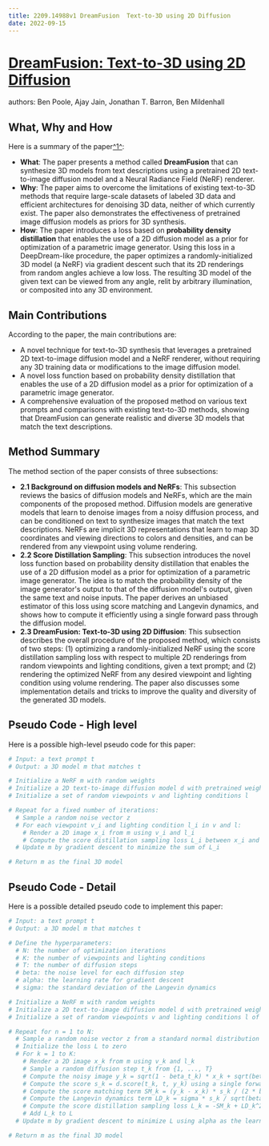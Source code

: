 ```yaml
---
title: 2209.14988v1 DreamFusion  Text-to-3D using 2D Diffusion
date: 2022-09-15
---
```


# [DreamFusion: Text-to-3D using 2D Diffusion](http://arxiv.org/abs/2209.14988v1)

authors: Ben Poole, Ajay Jain, Jonathan T. Barron, Ben Mildenhall


## What, Why and How

[1]: https://arxiv.org/abs/2209.14988 "[2209.14988] DreamFusion: Text-to-3D using 2D Diffusion - arXiv.org"
[2]: https://ar5iv.labs.arxiv.org/html/2209.14988 "[2209.14988] DreamFusion: Text-to-3D using 2D Diffusion - ar5iv"
[3]: https://arxiv.org/pdf/2209.14988v1.pdf "arXiv.org e-Print archive"

Here is a summary of the paper[^1^][1]:

- **What**: The paper presents a method called **DreamFusion** that can synthesize 3D models from text descriptions using a pretrained 2D text-to-image diffusion model and a Neural Radiance Field (NeRF) renderer.
- **Why**: The paper aims to overcome the limitations of existing text-to-3D methods that require large-scale datasets of labeled 3D data and efficient architectures for denoising 3D data, neither of which currently exist. The paper also demonstrates the effectiveness of pretrained image diffusion models as priors for 3D synthesis.
- **How**: The paper introduces a loss based on **probability density distillation** that enables the use of a 2D diffusion model as a prior for optimization of a parametric image generator. Using this loss in a DeepDream-like procedure, the paper optimizes a randomly-initialized 3D model (a NeRF) via gradient descent such that its 2D renderings from random angles achieve a low loss. The resulting 3D model of the given text can be viewed from any angle, relit by arbitrary illumination, or composited into any 3D environment.

## Main Contributions

According to the paper, the main contributions are:

- A novel technique for text-to-3D synthesis that leverages a pretrained 2D text-to-image diffusion model and a NeRF renderer, without requiring any 3D training data or modifications to the image diffusion model.
- A novel loss function based on probability density distillation that enables the use of a 2D diffusion model as a prior for optimization of a parametric image generator.
- A comprehensive evaluation of the proposed method on various text prompts and comparisons with existing text-to-3D methods, showing that DreamFusion can generate realistic and diverse 3D models that match the text descriptions.

## Method Summary

The method section of the paper consists of three subsections:

- **2.1 Background on diffusion models and NeRFs**: This subsection reviews the basics of diffusion models and NeRFs, which are the main components of the proposed method. Diffusion models are generative models that learn to denoise images from a noisy diffusion process, and can be conditioned on text to synthesize images that match the text descriptions. NeRFs are implicit 3D representations that learn to map 3D coordinates and viewing directions to colors and densities, and can be rendered from any viewpoint using volume rendering.
- **2.2 Score Distillation Sampling**: This subsection introduces the novel loss function based on probability density distillation that enables the use of a 2D diffusion model as a prior for optimization of a parametric image generator. The idea is to match the probability density of the image generator's output to that of the diffusion model's output, given the same text and noise inputs. The paper derives an unbiased estimator of this loss using score matching and Langevin dynamics, and shows how to compute it efficiently using a single forward pass through the diffusion model.
- **2.3 DreamFusion: Text-to-3D using 2D Diffusion**: This subsection describes the overall procedure of the proposed method, which consists of two steps: (1) optimizing a randomly-initialized NeRF using the score distillation sampling loss with respect to multiple 2D renderings from random viewpoints and lighting conditions, given a text prompt; and (2) rendering the optimized NeRF from any desired viewpoint and lighting condition using volume rendering. The paper also discusses some implementation details and tricks to improve the quality and diversity of the generated 3D models.

## Pseudo Code - High level

Here is a possible high-level pseudo code for this paper:

```python
# Input: a text prompt t
# Output: a 3D model m that matches t

# Initialize a NeRF m with random weights
# Initialize a 2D text-to-image diffusion model d with pretrained weights
# Initialize a set of random viewpoints v and lighting conditions l

# Repeat for a fixed number of iterations:
  # Sample a random noise vector z
  # For each viewpoint v_i and lighting condition l_i in v and l:
    # Render a 2D image x_i from m using v_i and l_i
    # Compute the score distillation sampling loss L_i between x_i and d(t, z)
  # Update m by gradient descent to minimize the sum of L_i

# Return m as the final 3D model
```

## Pseudo Code - Detail

Here is a possible detailed pseudo code to implement this paper:

```python
# Input: a text prompt t
# Output: a 3D model m that matches t

# Define the hyperparameters:
  # N: the number of optimization iterations
  # K: the number of viewpoints and lighting conditions
  # T: the number of diffusion steps
  # beta: the noise level for each diffusion step
  # alpha: the learning rate for gradient descent
  # sigma: the standard deviation of the Langevin dynamics

# Initialize a NeRF m with random weights
# Initialize a 2D text-to-image diffusion model d with pretrained weights
# Initialize a set of random viewpoints v and lighting conditions l of size K

# Repeat for n = 1 to N:
  # Sample a random noise vector z from a standard normal distribution
  # Initialize the loss L to zero
  # For k = 1 to K:
    # Render a 2D image x_k from m using v_k and l_k
    # Sample a random diffusion step t_k from {1, ..., T}
    # Compute the noisy image y_k = sqrt(1 - beta_t_k) * x_k + sqrt(beta_t_k) * z
    # Compute the score s_k = d.score(t_k, t, y_k) using a single forward pass through d
    # Compute the score matching term SM_k = (y_k - x_k) * s_k / (2 * beta_t_k)
    # Compute the Langevin dynamics term LD_k = sigma * s_k / sqrt(beta_t_k)
    # Compute the score distillation sampling loss L_k = -SM_k + LD_k^2 / 2
    # Add L_k to L
  # Update m by gradient descent to minimize L using alpha as the learning rate

# Return m as the final 3D model
```